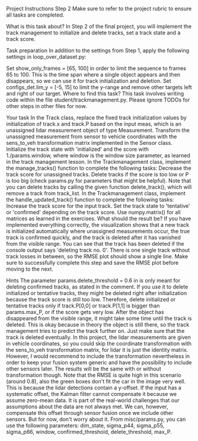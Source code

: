 Project Instructions Step 2
Make sure to refer to the project rubric to ensure all tasks are completed.

What is this task about?
In Step 2 of the final project, you will implement the track management to initialize and delete tracks, set a track state and a track score.

Task preparation
In addition to the settings from Step 1, apply the following settings in loop_over_dataset.py:

Set show_only_frames = [65, 100] in order to limit the sequence to frames 65 to 100. This is the time span where a single object appears and then disappears, so we can use it for track initialization and deletion.
Set configs_det.lim_y = [-5, 15] to limit the y-range and remove other targets left and right of our target.
Where to find this task?
This task involves writing code within the file student/trackmanagement.py. Please ignore TODOs for other steps in other files for now.

Your task
In the Track class, replace the fixed track initialization values by initialization of track.x and track.P based on the input meas, which is an unassigned lidar measurement object of type Measurement. Transform the unassigned measurement from sensor to vehicle coordinates with the sens_to_veh transformation matrix implemented in the Sensor class. Initialize the track state with 'initialized' and the score with 1./params.window, where window is the window size parameter, as learned in the track management lesson.
In the Trackmanagement class, implement the manage_tracks() function to complete the following tasks:
Decrease the track score for unassigned tracks.
Delete tracks if the score is too low or P is too big (check params.py for parameters that might be helpful). Note that you can delete tracks by calling the given function delete_track(), which will remove a track from track_list.
In the Trackmanagement class, implement the handle_updated_track() function to complete the following tasks:
Increase the track score for the input track.
Set the track state to 'tentative' or 'confirmed' depending on the track score.
Use numpy.matrix() for all matrices as learned in the exercises.
What should the result be?
If you have implemented everything correctly, the visualization shows that a new track is initialized automatically where unassigned measurements occur, the true track is confirmed quickly, and the track is deleted after it has vanished from the visible range. You can see that the track has been deleted if the console output says 'deleting track no. 0'. There is one single track without track losses in between, so the RMSE plot should show a single line. Make sure to successfully complete this step and save the RMSE plot before moving to the next.

Hints
The parameter params.delete_threshold = 0.6 in is only meant for deleting confirmed tracks, as stated in the comment. If you use it to delete initialized or tentative tracks, they might be deleted right after initialization because the track score is still too low. Therefore, delete initialized or tentative tracks only if track.P[0,0] or track.P[1,1] is bigger than params.max_P, or if the score gets very low.
After the object has disappeared from the visible range, it might take some time until the track is deleted. This is okay because in theory the object is still there, so the track management tries to predict the track further on. Just make sure that the track is deleted eventually.
In this project, the lidar measurements are given in vehicle coordinates, so you could skip the coordinate transformation with the sens_to_veh transformation matrix, for lidar it is just the identity matrix. However, I would recommend to include the transformation nevertheless in order to keep your fusion system generic and have the possibility to include other sensors later. The results will be the same with or without transformation though.
Note that the RMSE is quite high in this scenario (around 0.8), also the green boxes don't fit the car in the image very well. This is because the lidar detections contain a y-offset. If the input has a systematic offset, the Kalman filter cannot compensate it because we assume zero-mean data. It is part of the real-world challenges that our assumptions about the data are not always met. We can, however, compensate this offset through sensor fusion once we include other sensors. But for now, don't worry about it.
From misc/params.py, you can use the following parameters: dim_state, sigma_p44, sigma_p55, sigma_p66, window, confirmed_threshold, delete_threshold, max_P.
